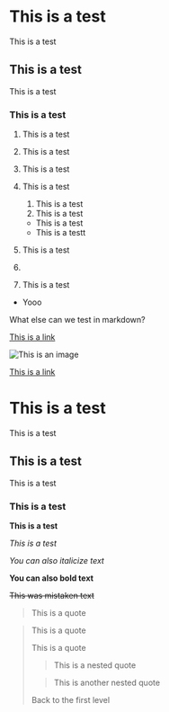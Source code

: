 # This is a test

This is a test

## This is a test

This is a test

### This is a test

1. This is a test
2. This is a test
3. This is a test
4. This is a test
   1. This is a test
   2. This is a test
   - This is a test
   - This is a testt
5. This is a test
6.

7. This is a test

- Yooo

What else can we test in markdown?

[This is a link](https://www.google.com)

![This is an image](https://www.google.com/images/branding/googlelogo/2x/googlelogo_color_272x92dp.png)

[This is a link](https://www.google.com)

# This is a test

This is a test

## This is a test

This is a test

### This is a test

**This is a test**

_This is a test_

_You can also italicize text_

**You can also bold text**

~~This was mistaken text~~

> This is a quote

> This is a quote
>
> This is a quote
>
> > This is a nested quote
>
> > This is another nested quote
>
> Back to the first level

